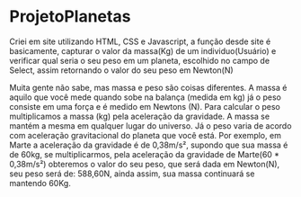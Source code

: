 # ProjetoPlanetas

Criei em site utilizando HTML, CSS e Javascript, a função desde site é basicamente, capturar o valor da massa(Kg) de um individuo(Usuário) e verificar qual seria o seu peso em um planeta, escolhido no campo de Select, assim retornando o valor do seu peso em Newton(N)

Muita gente não sabe, mas massa e peso são coisas diferentes. A massa é aquilo que você mede quando sobe na balança (medida em kg) já o peso consiste em uma força e é medido em Newtons (N). 
Para calcular o peso multiplicamos a massa (kg) pela aceleração da gravidade.
A massa se mantém a mesma em qualquer lugar do universo. Já o peso varia de acordo com aceleração gravitacional do planeta que você está.
Por exemplo, em Marte a aceleração da gravidade é de 0,38m/s², supondo que sua massa é de 60kg, se multiplicarmos, pela aceleração da gravidade de Marte(60 * 0,38m/s²) obteremos o valor do seu peso, que será dada em Newton(N), seu peso será de: 588,60N, ainda assim, sua massa continuará se mantendo 60Kg.
